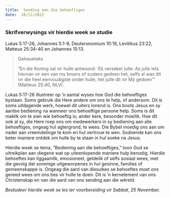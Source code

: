 ```yaml
---
title:  Sending aan die behoeftiges
date:  18/11/2023
---
```


### Skrifverwysings vir hierdie week se studie
Lukas 5:17-26, Johannes 5:1-9, Deuteronomium  10:19, Levitikus 23:22, Matteus 25:34-40 en Johannes 15:13.

> <p>Geheueteks</p>
> “En die Koning sal vir hulle antwoord: ‘Ek verseker julle: As julle iets hiervan vir een van my broers of susters gedoen het, selfs al was dit vir die heel eenvoudigste onder hulle, het julle dit vir Mý gedoen’” (Matteus 25:40, NLV).

Lukas 5:17-26 illustreer op ’n aantal wyses hoe God die behoeftiges bystaan. Soms gebruik die Here andere om ons te help, of andersom. Dit is soms uitdagende werk, hoewel dit uiters lonend is. Ons boots Jesus en sy aardse bediening na wanneer ons behoeftige persone help. Soms is dit maklik om te sien wie behoeftig is; ander kere, besonder moeilik. Hoe dit ook al sy, die Here roep ons om medewerkers in sy bediening aan alle behoeftiges, ongeag hul agtergrond, te wees. Die Bybel moedig ons aan om nader aan vreemdelinge te kom en hul vertroue te wen. Sodoende kan ons beter maniere ontdek om hulle by te staan in hul soeke na Jesus.

Hierdie week se tema, “Bediening aan die behoeftiges,” toon God se uitreikplan aan diegene wat op uiteenlopende maniere hulp benodig. Hierdie behoeftes kan liggaamlik, emosioneel, geldelik of selfs sosiaal wees; met die gevolg dat sommige uitgeworpenes in hul gesinne, families of gemeenskappe is. Ongeag die aard van diesulkes se behoeftes moet ons gereed wees om ons bes vir hulle te doen. Dit is ’n kernelement van ons Christenskap en van die aard van ons sending aan die wêreld.

_Bestudeer hierdie week se les ter voorbereiding vir Sabbat, 25 November._